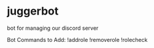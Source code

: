 # juggerbot
bot for managing our discord server

  
Bot Commands to Add:
  !addrole
  !removerole
  !rolecheck
  
